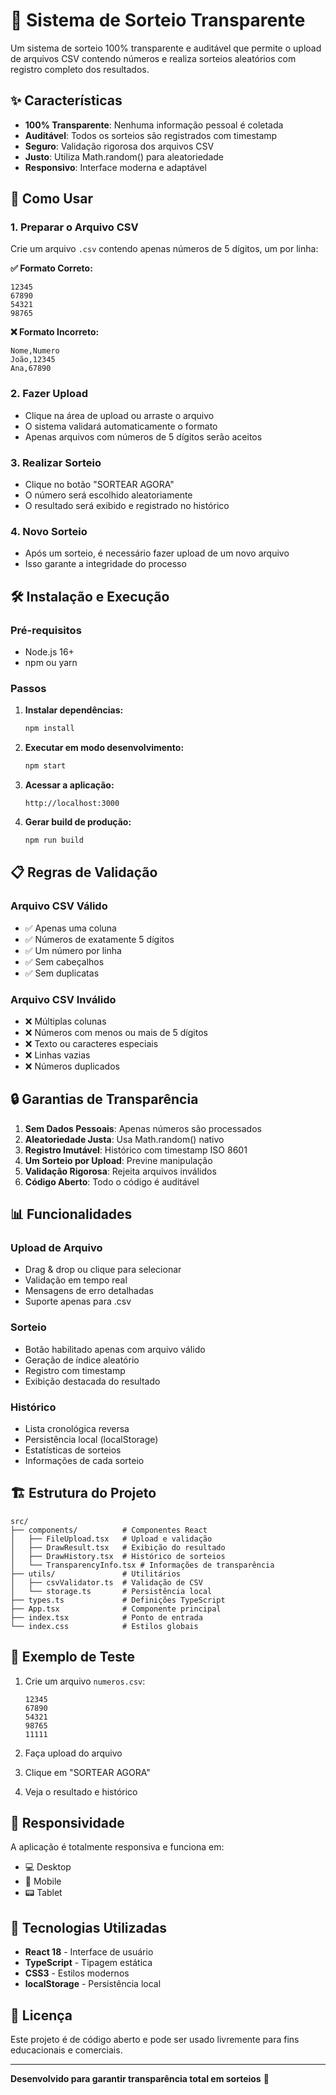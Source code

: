 # 🎲 Sistema de Sorteio Transparente

Um sistema de sorteio 100% transparente e auditável que permite o upload de arquivos CSV contendo números e realiza sorteios aleatórios com registro completo dos resultados.

## ✨ Características

- **100% Transparente**: Nenhuma informação pessoal é coletada
- **Auditável**: Todos os sorteios são registrados com timestamp
- **Seguro**: Validação rigorosa dos arquivos CSV
- **Justo**: Utiliza Math.random() para aleatoriedade
- **Responsivo**: Interface moderna e adaptável

## 🚀 Como Usar

### 1. Preparar o Arquivo CSV

Crie um arquivo `.csv` contendo apenas números de 5 dígitos, um por linha:

**✅ Formato Correto:**
```
12345
67890
54321
98765
```

**❌ Formato Incorreto:**
```
Nome,Numero
João,12345
Ana,67890
```

### 2. Fazer Upload

- Clique na área de upload ou arraste o arquivo
- O sistema validará automaticamente o formato
- Apenas arquivos com números de 5 dígitos serão aceitos

### 3. Realizar Sorteio

- Clique no botão "SORTEAR AGORA"
- O número será escolhido aleatoriamente
- O resultado será exibido e registrado no histórico

### 4. Novo Sorteio

- Após um sorteio, é necessário fazer upload de um novo arquivo
- Isso garante a integridade do processo

## 🛠️ Instalação e Execução

### Pré-requisitos

- Node.js 16+ 
- npm ou yarn

### Passos

1. **Instalar dependências:**
   ```bash
   npm install
   ```

2. **Executar em modo desenvolvimento:**
   ```bash
   npm start
   ```

3. **Acessar a aplicação:**
   ```
   http://localhost:3000
   ```

4. **Gerar build de produção:**
   ```bash
   npm run build
   ```

## 📋 Regras de Validação

### Arquivo CSV Válido
- ✅ Apenas uma coluna
- ✅ Números de exatamente 5 dígitos
- ✅ Um número por linha
- ✅ Sem cabeçalhos
- ✅ Sem duplicatas

### Arquivo CSV Inválido
- ❌ Múltiplas colunas
- ❌ Números com menos ou mais de 5 dígitos
- ❌ Texto ou caracteres especiais
- ❌ Linhas vazias
- ❌ Números duplicados

## 🔒 Garantias de Transparência

1. **Sem Dados Pessoais**: Apenas números são processados
2. **Aleatoriedade Justa**: Usa Math.random() nativo
3. **Registro Imutável**: Histórico com timestamp ISO 8601
4. **Um Sorteio por Upload**: Previne manipulação
5. **Validação Rigorosa**: Rejeita arquivos inválidos
6. **Código Aberto**: Todo o código é auditável

## 📊 Funcionalidades

### Upload de Arquivo
- Drag & drop ou clique para selecionar
- Validação em tempo real
- Mensagens de erro detalhadas
- Suporte apenas para .csv

### Sorteio
- Botão habilitado apenas com arquivo válido
- Geração de índice aleatório
- Registro com timestamp
- Exibição destacada do resultado

### Histórico
- Lista cronológica reversa
- Persistência local (localStorage)
- Estatísticas de sorteios
- Informações de cada sorteio

## 🏗️ Estrutura do Projeto

```
src/
├── components/          # Componentes React
│   ├── FileUpload.tsx   # Upload e validação
│   ├── DrawResult.tsx   # Exibição do resultado
│   ├── DrawHistory.tsx  # Histórico de sorteios
│   └── TransparencyInfo.tsx # Informações de transparência
├── utils/               # Utilitários
│   ├── csvValidator.ts  # Validação de CSV
│   └── storage.ts       # Persistência local
├── types.ts             # Definições TypeScript
├── App.tsx              # Componente principal
├── index.tsx            # Ponto de entrada
└── index.css            # Estilos globais
```

## 🧪 Exemplo de Teste

1. Crie um arquivo `numeros.csv`:
   ```
   12345
   67890
   54321
   98765
   11111
   ```

2. Faça upload do arquivo
3. Clique em "SORTEAR AGORA"
4. Veja o resultado e histórico

## 📱 Responsividade

A aplicação é totalmente responsiva e funciona em:
- 💻 Desktop
- 📱 Mobile
- 📟 Tablet

## 🔧 Tecnologias Utilizadas

- **React 18** - Interface de usuário
- **TypeScript** - Tipagem estática
- **CSS3** - Estilos modernos
- **localStorage** - Persistência local

## 📄 Licença

Este projeto é de código aberto e pode ser usado livremente para fins educacionais e comerciais.

---

**Desenvolvido para garantir transparência total em sorteios** 🎯 